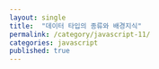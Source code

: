```yaml
---
layout: single
title:  "데이터 타입의 종류와 배경지식"
permalink: /category/javascript-11/
categories: javascript
published: true
---
```

